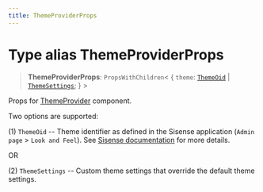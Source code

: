 ```yaml
---
title: ThemeProviderProps
---
```


# Type alias ThemeProviderProps

> **ThemeProviderProps**: `PropsWithChildren`\< \{
  `theme`: [`ThemeOid`](type-alias.ThemeOid.md) \| [`ThemeSettings`](../interfaces/interface.ThemeSettings.md);
 } \>

Props for [ThemeProvider](../functions/function.ThemeProvider.md) component.

Two options are supported:

(1) `ThemeOid` -- Theme identifier as defined in the Sisense application (`Admin page` > `Look and Feel`).
See [Sisense documentation](https://docs.sisense.com/main/SisenseLinux/customizing-the-sisense-user-interface.htm)
for more details.

OR

(2) `ThemeSettings` -- Custom theme settings that override the default theme settings.
